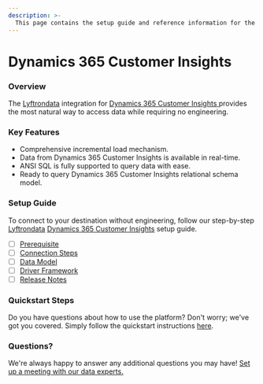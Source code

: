 ```yaml
---
description: >-
  This page contains the setup guide and reference information for the Dynamics 365 Customer Insights source connector.
---
```


# Dynamics 365 Customer Insights

### Overview

The [Lyftrondata](https://www.lyftrondata.com/) integration for [Dynamics 365 Customer Insights](https://www.lyftrondata.com/integration/dynamics-365-customer-insights/)[ ](https://www.lyftrondata.com/integration/dynamics-365-customer-insights/)provides the most natural way to access data while requiring no engineering.

### Key Features

* Comprehensive incremental load mechanism.
* Data from Dynamics 365 Customer Insights is available in real-time.&#x20;
* ANSI SQL is fully supported to query data with ease.
* Ready to query Dynamics 365 Customer Insights relational schema model.

### Setup Guide

To connect to your destination without engineering, follow our step-by-step [Lyftrondata](https://www.lyftrondata.com/)  [Dynamics 365 Customer Insights](https://www.lyftrondata.com/integration/dynamics-365-customer-insights/) setup guide.

* [ ] [Prerequisite](../../business-analytics/dynamics-365-customer-insights/prerequisite.md)
* [ ] [Connection Steps](../../business-analytics/dynamics-365-customer-insights/connection-steps.md)
* [ ] [Data Model](../../business-analytics/dynamics-365-customer-insights/data-model/)
* [ ] [Driver Framework](../../business-analytics/dynamics-365-customer-insights/driver-framework/)
* [ ] [Release Notes](../../business-analytics/dynamics-365-customer-insights/release-notes.md)

### Quickstart Steps

Do you have questions about how to use the platform? Don't worry; we've got you covered. Simply follow the quickstart instructions [here](../../../quickstart-steps.md).

### Questions? <a href="#questions" id="questions"></a>

We're always happy to answer any additional questions you may have! [Set up a meeting with our data experts.](https://www.lyftrondata.com/book-a-meeting/)

